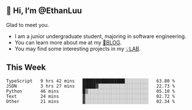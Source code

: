 ## 👋 Hi, I’m @EthanLuu

Glad to meet you.

- I am a junior undergraduate student, majoring in software engineering.
- You can learn more about me at my [📝BLOG](https://blog.ethanloo.cn).
- You may find some interesting projects in my [💡LAB](https://lab.ethanloo.cn).

## This Week
<!--START_SECTION:waka-->
```text
TypeScript   9 hrs 42 mins   ████████████████░░░░░░░░░   63.80 % 
JSON         3 hrs 27 mins   █████▓░░░░░░░░░░░░░░░░░░░   22.73 % 
Python       46 mins         █▒░░░░░░░░░░░░░░░░░░░░░░░   05.10 % 
Text         24 mins         ▓░░░░░░░░░░░░░░░░░░░░░░░░   02.72 % 
Other        21 mins         ▓░░░░░░░░░░░░░░░░░░░░░░░░   02.34 % 
```
<!--END_SECTION:waka-->
